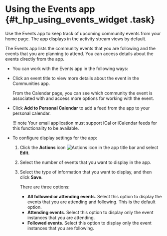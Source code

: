 # Using the Events app {#t_hp_using_events_widget .task}

Use the Events app to keep track of upcoming community events from your home page. The app displays in the activity stream views by default.

The Events app lists the community events that you are following and the events that you are planning to attend. You can access details about the events directly from the app.

-   You can work with the Events app in the following ways:
-   Click an event title to view more details about the event in the Communities app.

    From the Calendar page, you can see which community the event is associated with and access more options for working with the event.

-   Click **Add to Personal Calendar** to add a feed from the app to your personal calendar.

    !!! note
    Your email application must support iCal or iCalendar feeds for this functionality to be available.

-   To configure display settings for the app:

    1.  Click the **Actions** icon ![Actions icon](iconActions.png) in the app title bar and select **Edit**.

    2.  Select the number of events that you want to display in the app.

    3.  Select the type of information that you want to display, and then click **Save**.

        There are three options:

        -   **All followed or attending events**. Select this option to display the events that you are attending and following. This is the default option.
        -   **Attending events**. Select this option to display only the event instances that you are attending.
        -   **Followed events**. Select this option to display only the event instances that you are following.

